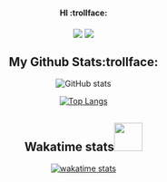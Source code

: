 <div align="center">
<h4 align="center">HI :trollface:</h4>

<img align="center"  src="https://badges.pufler.dev/repos/Cirqach"/>
 <img align="center" src="https://badges.pufler.dev/commits/monthly/Cirqach" />

<h2 align="center">
  My Github Stats:trollface:
</h2>

![GitHub stats](https://github-readme-stats.vercel.app/api?username=Cirqach&theme=catppuccin&show_icons=true)

[![Top Langs](https://github-readme-stats.vercel.app/api/top-langs/?username=Cirqach&layout=compact)](https://github.com/Cirqach/github-readme-stats)

<h2 align="center">
  Wakatime stats<img src="https://media.giphy.com/media/VgCDAzcKvsR6OM0uWg/giphy.gif" width="50">
</h2>

[![wakatime stats](https://github-readme-stats.vercel.app/api/wakatime?username=Cirqach)](https://github.com/Cirqach/github-readme-stats)
</div>